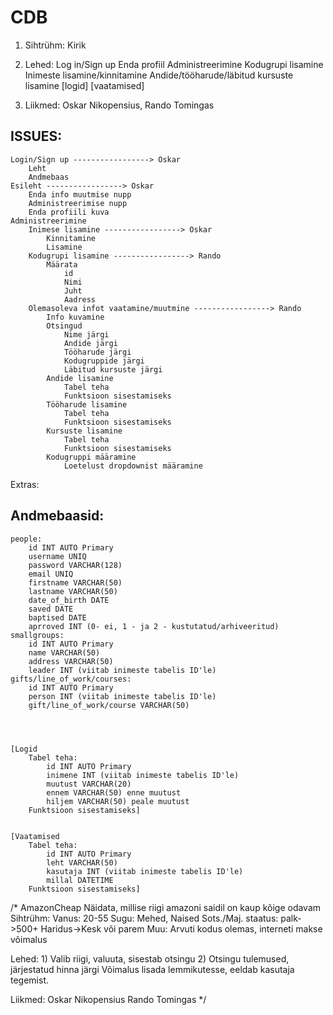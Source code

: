 # CDB

1. Sihtrühm:
	Kirik
1. Lehed:
	Log in/Sign up
	Enda profiil
	Administreerimine
	Kodugrupi lisamine
	Inimeste lisamine/kinnitamine
	Andide/tööharude/läbitud kursuste lisamine
	[logid]
	[vaatamised]

1. Liikmed:
	Oskar Nikopensius, 
	Rando Tomingas

## ISSUES:
	Login/Sign up -----------------> Oskar
		Leht
		Andmebaas
	Esileht -----------------> Oskar
		Enda info muutmise nupp
		Administreerimise nupp
		Enda profiili kuva
	Administreerimine
		Inimese lisamine -----------------> Oskar
			Kinnitamine
			Lisamine
		Kodugrupi lisamine -----------------> Rando
			Määrata
				id
				Nimi
				Juht
				Aadress
		Olemasoleva infot vaatamine/muutmine -----------------> Rando
			Info kuvamine
			Otsingud 
				Nime järgi
				Andide järgi
				Tööharude järgi
				Kodugruppide järgi
				Läbitud kursuste järgi
			Andide lisamine
				Tabel teha
				Funktsioon sisestamiseks
			Tööharude lisamine
				Tabel teha
				Funktsioon sisestamiseks
			Kursuste lisamine
				Tabel teha
				Funktsioon sisestamiseks
			Kodugruppi määramine
				Loetelust dropdownist määramine
				
Extras:


## Andmebaasid:
	people:
		id INT AUTO Primary
		username UNIQ
		password VARCHAR(128)
		email UNIQ
		firstname VARCHAR(50)
		lastname VARCHAR(50)
		date_of_birth DATE
		saved DATE
		baptised DATE
		aprroved INT (0- ei, 1 - ja 2 - kustutatud/arhiveeritud)
	smallgroups:
		id INT AUTO Primary
		name VARCHAR(50)
		address VARCHAR(50)
		leader INT (viitab inimeste tabelis ID'le)
	gifts/line_of_work/courses:
		id INT AUTO Primary
		person INT (viitab inimeste tabelis ID'le)
		gift/line_of_work/course VARCHAR(50)
		
	


	[Logid
		Tabel teha:
			id INT AUTO Primary
			inimene INT (viitab inimeste tabelis ID'le)
			muutust VARCHAR(20)
			ennem VARCHAR(50) enne muutust
			hiljem VARCHAR(50) peale muutust
		Funktsioon sisestamiseks]
		
		
	[Vaatamised
		Tabel teha:
			id INT AUTO Primary
			leht VARCHAR(50)
			kasutaja INT (viitab inimeste tabelis ID'le)
			millal DATETIME
		Funktsioon sisestamiseks]
		
		
		
		
		
		
		
		
		
		
		
		
		
		
		
		
		
		
		
		
		
		
		
		
		
/*
AmazonCheap
Näidata, millise riigi amazoni saidil on kaup kõige odavam
Sihtrühm:
	Vanus: 20-55
	Sugu: Mehed, Naised
	Sots./Maj. staatus: palk->500+ Haridus->Kesk või parem
	Muu: Arvuti kodus olemas, interneti makse võimalus
	
Lehed:
	1) Valib riigi, valuuta, sisestab otsingu
	2) Otsingu tulemused, järjestatud hinna järgi
		Võimalus lisada lemmikutesse, eeldab kasutaja tegemist.
		
		
Liikmed:
	Oskar Nikopensius
	Rando Tomingas
	*/